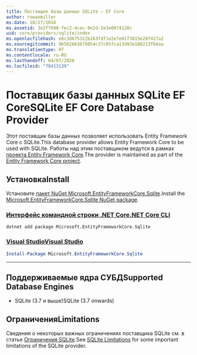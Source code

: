 ```yaml
---
title: Поставщик базы данных SQLite — EF Core
author: rowanmiller
ms.date: 10/27/2016
ms.assetid: 3e2f7698-fec2-4cec-9e2d-2e3e0074120c
uid: core/providers/sqlite/index
ms.openlocfilehash: e8c3d675322b163fdf1e2e7e01f3815e28f427a2
ms.sourcegitcommit: 9b562663679854c37c05fca13d93e180213fb4aa
ms.translationtype: HT
ms.contentlocale: ru-RU
ms.lasthandoff: 04/07/2020
ms.locfileid: "78413139"
---
```

# <a name="sqlite-ef-core-database-provider"></a><span data-ttu-id="589fd-102">Поставщик базы данных SQLite EF Core</span><span class="sxs-lookup"><span data-stu-id="589fd-102">SQLite EF Core Database Provider</span></span>

<span data-ttu-id="589fd-103">Этот поставщик базы данных позволяет использовать Entity Framework Core с SQLite.</span><span class="sxs-lookup"><span data-stu-id="589fd-103">This database provider allows Entity Framework Core to be used with SQLite.</span></span> <span data-ttu-id="589fd-104">Работы над этим поставщиком ведутся в рамках [проекта Entity Framework Core](https://github.com/aspnet/EntityFrameworkCore).</span><span class="sxs-lookup"><span data-stu-id="589fd-104">The provider is maintained as part of the [Entity Framework Core project](https://github.com/aspnet/EntityFrameworkCore).</span></span>

## <a name="install"></a><span data-ttu-id="589fd-105">Установка</span><span class="sxs-lookup"><span data-stu-id="589fd-105">Install</span></span>

<span data-ttu-id="589fd-106">Установите [пакет NuGet Microsoft.EntityFrameworkCore.Sqlite](https://www.nuget.org/packages/Microsoft.EntityFrameworkCore.Sqlite/).</span><span class="sxs-lookup"><span data-stu-id="589fd-106">Install the [Microsoft.EntityFrameworkCore.Sqlite NuGet package](https://www.nuget.org/packages/Microsoft.EntityFrameworkCore.Sqlite/).</span></span>

### <a name="net-core-cli"></a>[<span data-ttu-id="589fd-107">Интерфейс командной строки .NET Core</span><span class="sxs-lookup"><span data-stu-id="589fd-107">.NET Core CLI</span></span>](#tab/dotnet-core-cli)

```dotnetcli
dotnet add package Microsoft.EntityFrameworkCore.Sqlite
```

### <a name="visual-studio"></a>[<span data-ttu-id="589fd-108">Visual Studio</span><span class="sxs-lookup"><span data-stu-id="589fd-108">Visual Studio</span></span>](#tab/vs)

``` powershell
Install-Package Microsoft.EntityFrameworkCore.Sqlite
```

***

## <a name="supported-database-engines"></a><span data-ttu-id="589fd-109">Поддерживаемые ядра СУБД</span><span class="sxs-lookup"><span data-stu-id="589fd-109">Supported Database Engines</span></span>

* <span data-ttu-id="589fd-110">SQLite (3.7 и выше)</span><span class="sxs-lookup"><span data-stu-id="589fd-110">SQLite (3.7 onwards)</span></span>

## <a name="limitations"></a><span data-ttu-id="589fd-111">Ограничения</span><span class="sxs-lookup"><span data-stu-id="589fd-111">Limitations</span></span>

<span data-ttu-id="589fd-112">Сведения о некоторых важных ограничениях поставщика SQLite см. в статье [Ограничения SQLite](limitations.md).</span><span class="sxs-lookup"><span data-stu-id="589fd-112">See [SQLite Limitations](limitations.md) for some important limitations of the SQLite provider.</span></span>

